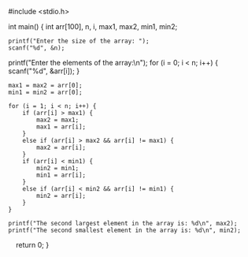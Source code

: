 
  #include <stdio.h>

int main() {
    int arr[100], n, i, max1, max2, min1, min2;
    
    printf("Enter the size of the array: ");
    scanf("%d", &n);
  printf("Enter the elements of the array:\n");
    for (i = 0; i < n; i++) {
        scanf("%d", &arr[i]);
    }
    
    max1 = max2 = arr[0];
    min1 = min2 = arr[0];
    
    for (i = 1; i < n; i++) {
        if (arr[i] > max1) {
            max2 = max1;
            max1 = arr[i];
        }
        else if (arr[i] > max2 && arr[i] != max1) {
            max2 = arr[i];
        }
        if (arr[i] < min1) {
            min2 = min1;
            min1 = arr[i];
        }
        else if (arr[i] < min2 && arr[i] != min1) {
            min2 = arr[i];
        }
    }
    
    printf("The second largest element in the array is: %d\n", max2);
    printf("The second smallest element in the array is: %d\n", min2);
    
    return 0;
}
